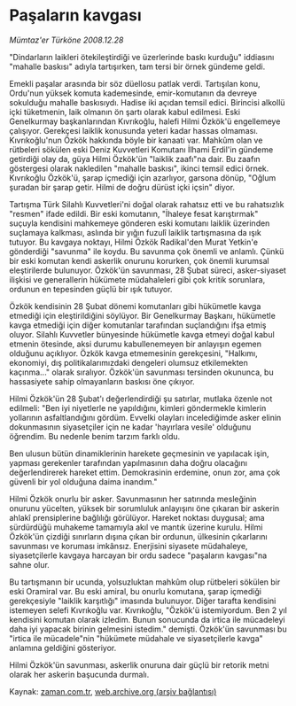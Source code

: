 # Paşaların kavgası

*Mümtaz'er Türköne 2008.12.28*

<tr><td class="metin" colspan="2" style="padding-top: 20px; padding-left: 5px; padding-right: 10px;">"Dindarların laikleri ötekileştirdiği ve üzerlerinde baskı kurduğu" iddiasını "mahalle baskısı" adıyla tartışırken, tam tersi bir örnek gündeme geldi.</td></tr><tr><td class="metin" colspan="2" style="padding-top: 20px; padding-left: 5px; padding-right: 10px;"><p> Emekli paşalar arasında bir söz düellosu patlak verdi. Tartışılan konu, Ordu'nun yüksek komuta kademesinde, emir-komutanın da devreye sokulduğu mahalle baskısıydı. Hadise iki açıdan temsil edici. Birincisi alkollü içki tüketmenin, laik olmanın ön şartı olarak kabul edilmesi. Eski Genelkurmay başkanlarından Kıvrıkoğlu, halefi Hilmi Özkök'ü engellemeye çalışıyor. Gerekçesi laiklik konusunda yeteri kadar hassas olmaması. Kıvrıkoğlu'nun Özkök hakkında böyle bir kanaati var. Mahkûm olan ve rütbeleri sökülen eski Deniz Kuvvetleri Komutanı İlhami Erdil'in gündeme getirdiği olay da, güya Hilmi Özkök'ün "laiklik zaafı"na dair. Bu zaafın göstergesi olarak nakledilen "mahalle baskısı", ikinci temsil edici örnek. Kıvrıkoğlu Özkök'ü, şarap içmediği için azarlıyor, garsona dönüp, "Oğlum şuradan bir şarap getir. Hilmi de doğru dürüst içki içsin" diyor.
<p>Tartışma Türk Silahlı Kuvvetleri'ni doğal olarak rahatsız etti ve bu rahatsızlık "resmen" ifade edildi. Bir eski komutanın, "İhaleye fesat karıştırmak" suçuyla kendisini mahkemeye gönderen eski komutanı laiklik üzerinden suçlamaya kalkması, aslında bir yığın fuzulî laiklik tartışmasına da ışık tutuyor. Bu kavgaya noktayı, Hilmi Özkök Radikal'den Murat Yetkin'e gönderdiği "savunma" ile koydu. Bu savunma çok önemli ve anlamlı. Çünkü bir eski komutan kendi askerlik onurunu korurken, çok önemli kurumsal eleştirilerde bulunuyor. Özkök'ün savunması, 28 Şubat süreci, asker-siyaset ilişkisi ve generallerin hükümete müdahaleleri gibi çok kritik sorunlara, ordunun en tepesinden güçlü bir ışık tutuyor.
<p>Özkök kendisinin 28 Şubat dönemi komutanları gibi hükümetle kavga etmediği için eleştirildiğini söylüyor. Bir Genelkurmay Başkanı, hükümetle kavga etmediği için diğer komutanlar tarafından suçlandığını ifşa etmiş oluyor. Silahlı Kuvvetler bünyesinde hükümetle kavga etmeyi doğal kabul etmenin ötesinde, aksi durumu kabullenemeyen bir anlayışın egemen olduğunu açıklıyor. Özkök kavga etmemesinin gerekçesini, "Halkımı, ekonomiyi, dış politikalarımızdaki dengeleri olumsuz etkilemekten kaçınma..." olarak sıralıyor. Özkök'ün savunması tersinden okununca, bu hassasiyete sahip olmayanların baskısı öne çıkıyor.
<p>Hilmi Özkök'ün 28 Şubat'ı değerlendirdiği şu satırlar, mutlaka özenle not edilmeli: "Ben iyi niyetlerle ne yapıldığını, kimleri göndermekle kimlerin yollarının asfaltlandığını gördüm. Evvelki olayları incelediğimde asker elinin dokunmasının siyasetçiler için ne kadar 'hayırlara vesile' olduğunu öğrendim. Bu nedenle benim tarzım farklı oldu.
<p>Ben ulusun bütün dinamiklerinin harekete geçmesinin ve yapılacak işin, yapması gerekenler tarafından yapılmasının daha doğru olacağını değerlendirerek hareket ettim. Demokrasinin erdemine, onun zor, ama çok güvenli bir yol olduğuna daima inandım."
<p>Hilmi Özkök onurlu bir asker. Savunmasının her satırında mesleğinin onurunu yücelten, yüksek bir sorumluluk anlayışını öne çıkaran bir askerin ahlakî prensiplerine bağlılığı görülüyor. Hareket noktası duygusal; ama sürdürdüğü muhakeme tamamıyla akıl ve mantık üzerine kurulu. Hilmi Özkök'ün çizdiği sınırların dışına çıkan bir ordunun, ülkesinin çıkarlarını savunması ve koruması imkânsız. Enerjisini siyasete müdahaleye, siyasetçilerle kavgaya harcayan bir ordu sadece "paşaların kavgası"na sahne olur.
<p>Bu tartışmanın bir ucunda, yolsuzluktan mahkûm olup rütbeleri sökülen bir eski Oramiral var. Bu eski amiral, bu onurlu komutana, şarap içmediği gerekçesiyle "laiklik karşıtlığı" imasında bulunuyor. Diğer tarafta kendisini istemeyen selefi Kıvrıkoğlu var. Kıvrıkoğlu, "Özkök'ü istemiyordum. Ben 2 yıl kendisini komutan olarak izledim. Bunun sonucunda da irtica ile mücadeleyi daha iyi yapacak birinin gelmesini istedim." demişti. Özkök'ün savunması bu "irtica ile mücadele"nin "hükümete müdahale ve siyasetçilerle kavga" anlamına geldiğini gösteriyor. 
<p>Hilmi Özkök'ün savunması, askerlik onuruna dair güçlü bir retorik metni olarak her askerin başucunda durmalı.<br/></p></p></p></p></p></p></p></p></td></tr>

Kaynak: [zaman.com.tr](http://zaman.com.tr/yazar.do?yazino=789106), [web.archive.org (arşiv bağlantısı)](http://web.archive.org/web/20090116224952/http://zaman.com.tr:80/yazar.do?yazino=789106)
